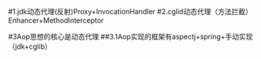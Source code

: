 #1.jdk动态代理(反射)Proxy+InvocationHandler
#2.cglid动态代理（方法拦截）Enhancer+MethodInterceptor

#3Aop思想的核心是动态代理
##3.1Aop实现的框架有aspectj+spring+手动实现（jdk+cglib）
